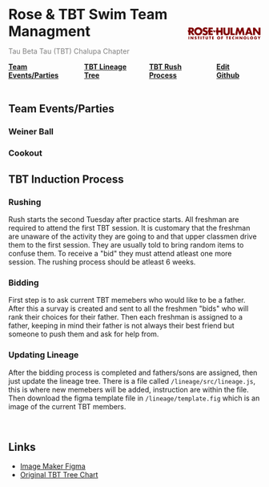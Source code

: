 
<!-- Hides Github Page Title -->
<style>
h1 a[href="https://sellersevan.github.io/rose-swim/"] { display: none; }
h1 { border: none; }
</style>


<!-- Header -->
<div style="display:flex; align-items:center;">
    <div style="flex-grow: 1;">
        <h1 style="margin: 0; border: none;">
            Rose & TBT Swim Team Managment
        </h1>
        <p style="color: grey;">
            Tau Beta Tau (TBT) Chalupa Chapter
        </p>
    </div>
    <div>
        <img src="./images/rose-logo.png" alt="drawing" width="200"/>
    </div>
</div>


<!-- Navigation -->
<div style="display:flex; align-items:center; font-weight:bold;">
    <div style="padding-right:1rem">
        <a href="#team-eventsparties">
            Team Events/Parties
        </a>
    </div>
    <div style="padding-right:1rem">
        <a href="/rose-swim/lineage">
            TBT Lineage Tree
        </a>
    </div>
    <div style="padding-right:1rem">
        <a href="#tbt-induction-process">
            TBT Rush Process
        </a>
    </div>
    <div style="padding-right:1rem">
        <a href="https://github.com/SellersEvan/rose-swim">
            Edit Github
        </a>
    </div>
</div>
<br>


## Team Events/Parties

### Weiner Ball

### Cookout



## TBT Induction Process
### Rushing 
Rush starts the second Tuesday after practice starts. All freshman are required to attend the first TBT session. It is customary that the freshman are unaware of the activity they are going to and that upper classmen drive them to the first session. They are usually told to bring random items to confuse them. To receive a "bid" they must attend atleast one more session. The rushing process should be atleast 6 weeks.

### Bidding
First step is to ask current TBT memebers who would like to be a father. After this a survay is created and sent to all the freshmen "bids" who will rank their choices for their father. Then each freshman is assigned to a father, keeping in mind their father is not always their best friend but someone to push them and ask for help from.

### Updating Lineage
After the bidding process is completed and fathers/sons are assigned, then just update the lineage tree. There is a file called `/lineage/src/lineage.js`, this is where new memebers will be added, instruction are within the file. Then download the figma template file in `/lineage/template.fig` which is an image of the current TBT members.

<br>

## Links
- [Image Maker Figma](https://www.figma.com/community/file/1316214169331545204/tbt-template)
- [Original TBT Tree Chart](https://drive.google.com/file/d/1L5NmEexqRSIvDGcGCOV5BmdiyZN79qXI/view)
